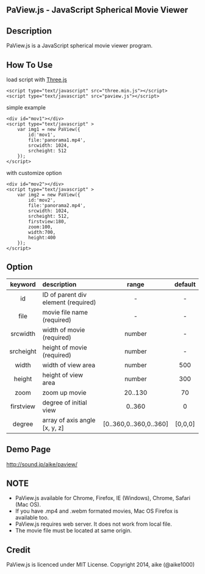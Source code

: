 ## PaView.js - JavaScript Spherical Movie Viewer

## Description
PaView.js is a JavaScript spherical movie viewer program.

## How To Use
load script with [Three.js](http://threejs.org/)

    <script type="text/javascript" src="three.min.js"></script>
    <script type="text/javascript" src="paview.js"></script>

simple example

    <div id="mov1"></div>
    <script type="text/javascript" >
        var img1 = new PaView({
            id:'mov1',
            file:'panorama1.mp4',
            srcwidth: 1024,
            srcheight: 512
        });
    </script>

with customize option

    <div id="mov2"></div>
    <script type="text/javascript" >
        var img2 = new PaView({
            id:'mov2',
            file:'panorama2.mp4',
            srcwidth: 1024,
            srcheight: 512,
            firstview:180,
            zoom:100,
            width:700,
            height:400
        });
    </script>


## Option
| keyword |   description   |  range |  default |
|:----------:|:------------------|:--------:|:---------:|
|  id  |  ID of parent div element (required)| - | - |
| file  | movie file name (required)| - | - |
| srcwidth  | width of movie (required)| number | - |
| srcheight  | height of movie (required)| number | - |
| width  | width of view area | number | 500  |
| height  | height of view area | number | 300  |
| zoom    | zoom up movie | 20..130 | 70 |
| firstview | degree of initial view | 0..360 | 0 |
| degree | array of axis angle [x, y, z]| [0..360,0..360,0..360] | [0,0,0] |

## Demo Page
http://sound.jp/aike/paview/

## NOTE
 - PaView.js available for Chrome, Firefox, IE (Windows), Chrome, Safari (Mac OS).
 - If you have .mp4 and .webm formated movies, Mac OS Firefox is available too.
 - PaView.js requires web server. It does not work from local file.
 - The movie file must be located at same origin.

## Credit
PaView.js is licenced under MIT License. Copyright 2014, aike (@aike1000)
